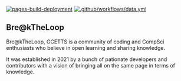 [![pages-build-deployment](https://github.com/btl-gcetts/btl-gcetts.github.io/actions/workflows/pages/pages-build-deployment/badge.svg)](https://github.com/btl-gcetts/btl-gcetts.github.io/actions/workflows/pages/pages-build-deployment)
[![.github/workflows/data.yml](https://github.com/btl-gcetts/btl-gcetts.github.io/actions/workflows/data.yml/badge.svg)](https://github.com/btl-gcetts/btl-gcetts.github.io/actions/workflows/data.yml)

## Bre@kTheLoop

Bre@kTheLoop, GCETTS is a community of coding and CompSci enthusiasts 
who believe in open learning and sharing knowledge.

It was established in 2021 by a bunch of pationate developers and contributors 
with a vision of bringing all on the same page in terms of knowledge.

<!-- ### Support or Contact -->
